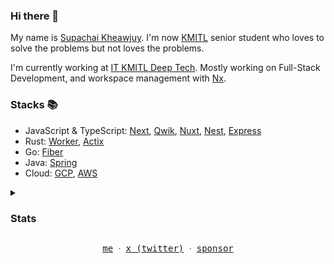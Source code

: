 ### Hi there 👋

My name is [Supachai Kheawjuy](https://spicyz.io).
I'm now [KMITL](https://kmitl.ac.th/) senior student who loves to solve the problems but not loves the problems.

I'm currently working at [IT KMITL Deep Tech](https://github.com/deeptech-kmitl).
Mostly working on Full-Stack Development, and workspace management with [Nx](https://nx.dev/).

### Stacks 📚

- JavaScript & TypeScript: [Next](https://nextjs.org/), [Qwik](https://qwik.builder.io/), [Nuxt](https://nuxt.com/), [Nest](https://nestjs.com/), [Express](https://expressjs.com/)
- Rust: [Worker](https://github.com/cloudflare/workers-rs), [Actix](https://actix.rs/)
- Go: [Fiber](https://gofiber.io/)
- Java: [Spring](https://spring.io/)
- Cloud: [GCP](https://cloud.google.com/), [AWS](https://aws.amazon.com/)

<details>
  <summary><h3>Stats</h3></summary>

![Langs](https://github-readme-stats.vercel.app/api/top-langs/?username=spicyzboss&size_weight=0.5&count_weight=0.5&hide=css,html&langs_count=10&layout=compact&theme=transparent)

![Stats](https://github-readme-stats.vercel.app/api?username=spicyzboss&show_icons=true&theme=transparent)

</details>

<p align="center">
  <samp>
    <a href="https://spicyz.io">me</a> ᐧ
    <a href="https://x.com/spicyzboss">x (twitter)</a> ᐧ
    <a href="https://github.com/sponsors/spicyzboss">sponsor</a>
  </samp>
</p>
